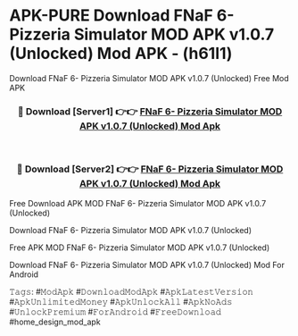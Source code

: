 # APK-PURE Download FNaF 6- Pizzeria Simulator MOD APK v1.0.7 (Unlocked) Mod APK - (h61l1)
Download FNaF 6- Pizzeria Simulator MOD APK v1.0.7 (Unlocked) Free Mod APK

<div align="center">
<h3>🔴 Download [Server1] 👉👉 <a href="https://apk-comot.site?title=FNaF_6-_Pizzeria_Simulator_MOD_APK_v1.0.7_(Unlocked)">FNaF 6- Pizzeria Simulator MOD APK v1.0.7 (Unlocked) Mod Apk</a></h3><br>

<h3>🔴 Download [Server2] 👉👉 <a href="https://apk-comot.site?title=FNaF_6-_Pizzeria_Simulator_MOD_APK_v1.0.7_(Unlocked)">FNaF 6- Pizzeria Simulator MOD APK v1.0.7 (Unlocked) Mod Apk</a></h3>
</div>


Free Download APK MOD FNaF 6- Pizzeria Simulator MOD APK v1.0.7 (Unlocked)

Download FNaF 6- Pizzeria Simulator MOD APK v1.0.7 (Unlocked) 

Free APK MOD FNaF 6- Pizzeria Simulator MOD APK v1.0.7 (Unlocked) 

Download FNaF 6- Pizzeria Simulator MOD APK v1.0.7 (Unlocked) Mod For Android

𝚃𝚊𝚐𝚜: #𝙼𝚘𝚍𝙰𝚙𝚔 #𝙳𝚘𝚠𝚗𝚕𝚘𝚊𝚍𝙼𝚘𝚍𝙰𝚙𝚔 #𝙰𝚙𝚔𝙻𝚊𝚝𝚎𝚜𝚝𝚅𝚎𝚛𝚜𝚒𝚘𝚗 #𝙰𝚙𝚔𝚄𝚗𝚕𝚒𝚖𝚒𝚝𝚎𝚍𝙼𝚘𝚗𝚎𝚢 #𝙰𝚙𝚔𝚄𝚗𝚕𝚘𝚌𝚔𝙰𝚕𝚕 #𝙰𝚙𝚔𝙽𝚘𝙰𝚍𝚜 #𝚄𝚗𝚕𝚘𝚌𝚔𝙿𝚛𝚎𝚖𝚒𝚞𝚖 #𝙵𝚘𝚛𝙰𝚗𝚍𝚛𝚘𝚒𝚍 #𝙵𝚛𝚎𝚎𝙳𝚘𝚠𝚗𝚕𝚘𝚊𝚍 #home_design_mod_apk